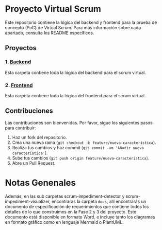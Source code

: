 # Proyecto Virtual Scrum

Este repositorio contiene la lógica del backend y frontend para la prueba de concepto (PoC) de Virtual Scrum. Para más información sobre cada apartado, consulta los README específicos.

## Proyectos

### 1. [Backend](scrum-impediment-detector)

Esta carpeta contiene toda la lógica del backend para el scrum virtual.

### 2. [Frontend](scrum-impediment-visualizer)

Esta carpeta contiene toda la lógica del frontend para el scrum virtual.

## Contribuciones

Las contribuciones son bienvenidas. Por favor, sigue los siguientes pasos para contribuir:

1. Haz un fork del repositorio.
2. Crea una nueva rama (`git checkout -b feature/nueva-caracteristica`).
3. Realiza tus cambios y haz commit (`git commit -am 'Añadir nueva característica'`).
4. Sube tus cambios (`git push origin feature/nueva-caracteristica`).
5. Abre un Pull Request.

# Notas Genenales

Además, en las sub carpetas scrum-impediment-detector y scrum-impediment-visualizer, encontraras la carpeta `docs`, allí encontrarás un documento de especificación de requerimientos que contiene todos los detalles de lo que construimos en la Fase 2 y 3 del proyecto. Este documento está disponible en formato Word, e incluye tanto los diagramas en formato gráfico como en lenguaje Mermaid o PlantUML.
